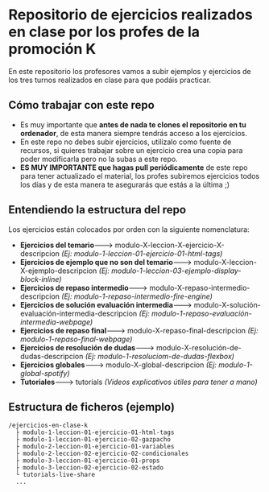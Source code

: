 # Repositorio de ejercicios realizados en clase por los profes de la promoción K

En este repositorio los profesores vamos a subir ejemplos y ejercicios de los tres turnos realizados en clase para que podáis practicar.

## Cómo trabajar con este repo

 - Es muy importante que **antes de nada te clones el repositorio en tu ordenador**, de esta manera siempre tendrás acceso a los ejercicios.
 - En este repo no debes subir ejercicios, utilízalo como fuente de recursos, si quieres trabajar sobre un ejercicio crea una copia para poder modificarla pero no la subas a este repo.
 - **ES MUY IMPORTANTE que hagas pull periódicamente** de este repo para tener actualizado el material, los profes subiremos ejercicios todos los días y de esta manera te asegurarás que estás a la última ;)

 ## Entendiendo la estructura del repo
Los ejercicios están colocados por orden con la siguiente nomenclatura:

 - **Ejercicios del temario**---> modulo-X-leccion-X-ejercicio-X-descripcion _(Ej: modulo-1-leccion-01-ejercicio-01-html-tags)_
 - **Ejercicios de ejemplo que no son del temario**---> modulo-X-leccion-X-ejemplo-descripcion _(Ej: modulo-1-leccion-03-ejemplo-display-block-inline)_
 - **Ejercicios de repaso intermedio**---> modulo-X-repaso-intermedio-descripcion _(Ej: modulo-1-repaso-intermedio-fire-engine)_
 - **Ejercicios de solución evaluación intermedia**---> modulo-X-solución-evaluación-intermedia-descripcion _(Ej: modulo-1-repaso-evaluación-intermedia-webpage)_
 - **Ejercicios de repaso final**---> modulo-X-repaso-final-descripcion _(Ej: modulo-1-repaso-final-webpage)_
 - **Ejercicios de resolución de dudas**---> modulo-X-resolución-de-dudas-descripcion _(Ej: modulo-1-resoluciom-de-dudas-flexbox)_
 - **Ejercicios globales**---> modulo-X-global-descripcion _(Ej: modulo-1-global-spotify)_
  - **Tutoriales**---> tutorials _(Videos explicativos útiles para tener a mano)_


## Estructura de ficheros (ejemplo)

```
/ejercicios-en-clase-k
  ├ modulo-1-leccion-01-ejercicio-01-html-tags
  ├ modulo-1-leccion-01-ejercicio-02-gazpacho
  ├ modulo-2-leccion-01-ejercicio-01-variables
  ├ modulo-2-leccion-02-ejercicio-02-condicionales
  ├ modulo-3-leccion-01-ejercicio-01-props
  ├ modulo-3-leccion-02-ejercicio-02-estado
  └ tutorials-live-share
  ...
```